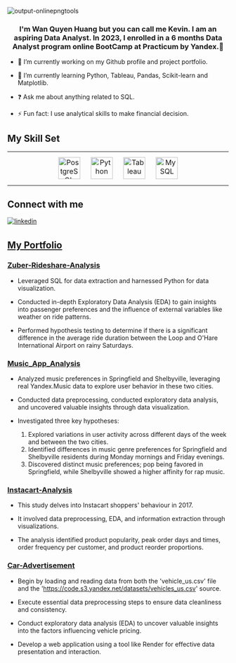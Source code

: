 
![output-onlinepngtools](https://github.com/kaizermm/kaizermm/assets/121756502/b6c6a313-233a-424e-aaf2-9819a5624b30 )

<div align="center">
</div>  
  
### <div align="center">I'm  Wan Quyen Huang but you can call me Kevin. I am an aspiring Data Analyst. In 2023, I enrolled in a 6 months Data Analyst program online BootCamp at Practicum by Yandex.🚀</div>  
  
- 🔭 I’m currently working on my Github profile and project portfolio.  
  
- 🌱 I’m currently learning Python, Tableau, Pandas, Scikit-learn and Matplotlib.  
  
- ❓ Ask me about anything related to SQL.  
  
- ⚡ Fun fact: I use analytical skills to make financial decision.  
  
## My Skill Set  
<table><tr><td valign="top" width="33%">
<div align="center">  
<a href="https://www.postgresql.org/" target="_blank"><img style="margin: 10px" src="https://profilinator.rishav.dev/skills-assets/postgresql-original-wordmark.svg" alt="PostgreSQL" height="50" /></a>  
<a href="https://www.python.org/" target="_blank"><img style="margin: 10px" src="https://profilinator.rishav.dev/skills-assets/python-original.svg" alt="Python" height="50" /></a>  
<a href="https://www.tableau.com/" target="_blank"><img style="margin: 10px" src="https://profilinator.rishav.dev/skills-assets/tableau.svg" alt="Tableau" height="50" /></a>  
<a href="https://www.mysql.com/" target="_blank"><img style="margin: 10px" src="https://profilinator.rishav.dev/skills-assets/mysql-original-wordmark.svg" alt="MySQL" height="50" /></a>  
</div>
</td></tr></table>  
 
## Connect with me  
<a href="https://linkedin.com/in/wanquyenhuangdata" target="_blank">
<img src=https://img.shields.io/badge/linkedin-%231E77B5.svg?&style=for-the-badge&logo=linkedin&logoColor=white alt=linkedin style="margin-bottom: 5px;" />

## My Portfolio
### [Zuber-Rideshare-Analysis](https://github.com/kaizermm/Zuber-Rideshare-Analysis.git)

* Leveraged SQL for data extraction and harnessed Python for data visualization.

* Conducted in-depth Exploratory Data Analysis (EDA) to gain insights into passenger preferences and the influence of external variables like weather on ride patterns.

* Performed hypothesis testing to determine if there is a significant difference in the average ride duration between the Loop and O'Hare International Airport on rainy Saturdays.

###  [Music_App_Analysis](https://github.com/kaizermm/Music_App_Analysis.git)
* Analyzed music preferences in Springfield and Shelbyville, leveraging real Yandex.Music data to explore user behavior in these two cities.

* Conducted data preprocessing, conducted exploratory data analysis, and uncovered valuable insights through data visualization.

* Investigated three key hypotheses:
  1. Explored variations in user activity across different days of the week and between the two cities.
  2. Identified differences in music genre preferences for Springfield and Shelbyville residents during Monday mornings and Friday evenings.
  3. Discovered distinct music preferences; pop being favored in Springfield, while Shelbyville showed a higher affinity for rap music.
### [Instacart-Analysis](https://github.com/kaizermm/Instacart-Analysis.git)
* This study delves into Instacart shoppers' behaviour in 2017.

* It involved data preprocessing, EDA, and information extraction through visualizations.

* The analysis identified product popularity, peak order days and times, order frequency per customer, and product reorder proportions.
### [Car-Advertisement](https://github.com/kaizermm/Car-Advertisement.git)
* Begin by loading and reading data from both the 'vehicle_us.csv' file and the 'https://code.s3.yandex.net/datasets/vehicles_us.csv' source.

* Execute essential data preprocessing steps to ensure data cleanliness and consistency.

* Conduct exploratory data analysis (EDA) to uncover valuable insights into the factors influencing vehicle pricing.

* Develop a web application using a tool like Render for effective data presentation and interaction.








